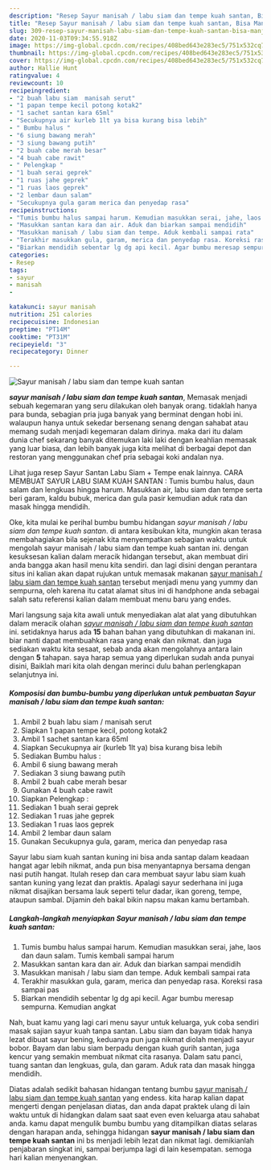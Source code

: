 ```yaml
---
description: "Resep Sayur manisah / labu siam dan tempe kuah santan, Bisa Manjain Lidah"
title: "Resep Sayur manisah / labu siam dan tempe kuah santan, Bisa Manjain Lidah"
slug: 309-resep-sayur-manisah-labu-siam-dan-tempe-kuah-santan-bisa-manjain-lidah
date: 2020-11-03T09:34:55.918Z
image: https://img-global.cpcdn.com/recipes/408bed643e283ec5/751x532cq70/sayur-manisah-labu-siam-dan-tempe-kuah-santan-foto-resep-utama.jpg
thumbnail: https://img-global.cpcdn.com/recipes/408bed643e283ec5/751x532cq70/sayur-manisah-labu-siam-dan-tempe-kuah-santan-foto-resep-utama.jpg
cover: https://img-global.cpcdn.com/recipes/408bed643e283ec5/751x532cq70/sayur-manisah-labu-siam-dan-tempe-kuah-santan-foto-resep-utama.jpg
author: Hallie Hunt
ratingvalue: 4
reviewcount: 10
recipeingredient:
- "2 buah labu siam  manisah serut"
- "1 papan tempe kecil potong kotak2"
- "1 sachet santan kara 65ml"
- "Secukupnya air kurleb 1lt ya bisa kurang bisa lebih"
- " Bumbu halus "
- "6 siung bawang merah"
- "3 siung bawang putih"
- "2 buah cabe merah besar"
- "4 buah cabe rawit"
- " Pelengkap "
- "1 buah serai geprek"
- "1 ruas jahe geprek"
- "1 ruas laos geprek"
- "2 lembar daun salam"
- "Secukupnya gula garam merica dan penyedap rasa"
recipeinstructions:
- "Tumis bumbu halus sampai harum. Kemudian masukkan serai, jahe, laos dan daun salam. Tumis kembali sampai harum"
- "Masukkan santan kara dan air. Aduk dan biarkan sampai mendidih"
- "Masukkan manisah / labu siam dan tempe. Aduk kembali sampai rata"
- "Terakhir masukkan gula, garam, merica dan penyedap rasa. Koreksi rasa sampai pas"
- "Biarkan mendidih sebentar lg dg api kecil. Agar bumbu meresap sempurna. Kemudian angkat"
categories:
- Resep
tags:
- sayur
- manisah
- 

katakunci: sayur manisah  
nutrition: 251 calories
recipecuisine: Indonesian
preptime: "PT14M"
cooktime: "PT31M"
recipeyield: "3"
recipecategory: Dinner

---
```



![Sayur manisah / labu siam dan tempe kuah santan](https://img-global.cpcdn.com/recipes/408bed643e283ec5/751x532cq70/sayur-manisah-labu-siam-dan-tempe-kuah-santan-foto-resep-utama.jpg)

<b><i>sayur manisah / labu siam dan tempe kuah santan</i></b>, Memasak menjadi sebuah kegemaran yang seru dilakukan oleh banyak orang. tidaklah hanya para bunda, sebagian pria juga banyak yang berminat dengan hobi ini. walaupun hanya untuk sekedar bersenang senang dengan sahabat atau memang sudah menjadi kegemaran dalam dirinya. maka dari itu dalam dunia chef sekarang banyak ditemukan laki laki dengan keahlian memasak yang luar biasa, dan lebih banyak juga kita melihat di berbagai depot dan restoran yang menggunakan chef pria sebagai koki andalan nya.

Lihat juga resep Sayur Santan Labu Siam + Tempe enak lainnya. CARA MEMBUAT SAYUR LABU SIAM KUAH SANTAN : Tumis bumbu halus, daun salam dan lengkuas hingga harum. Masukkan air, labu siam dan tempe serta beri garam, kaldu bubuk, merica dan gula pasir kemudian aduk rata dan masak hingga mendidih.

Oke, kita mulai ke perihal bumbu bumbu hidangan <i>sayur manisah / labu siam dan tempe kuah santan</i>. di antara kesibukan kita, mungkin akan terasa membahagiakan bila sejenak kita menyempatkan sebagian waktu untuk mengolah sayur manisah / labu siam dan tempe kuah santan ini. dengan kesuksesan kalian dalam meracik hidangan tersebut, akan membuat diri anda bangga akan hasil menu kita sendiri. dan lagi disini dengan perantara situs ini kalian akan dapat rujukan untuk memasak makanan <u>sayur manisah / labu siam dan tempe kuah santan</u> tersebut menjadi menu yang yummy dan sempurna, oleh karena itu catat alamat situs ini di handphone anda sebagai salah satu referensi kalian dalam membuat menu baru yang endes.


Mari langsung saja kita awali untuk menyediakan alat alat yang dibutuhkan dalam meracik olahan <u><i>sayur manisah / labu siam dan tempe kuah santan</i></u> ini. setidaknya harus ada <b>15</b> bahan bahan yang dibutuhkan di makanan ini. biar nanti dapat membuahkan rasa yang enak dan nikmat. dan juga sediakan waktu kita sesaat, sebab anda akan mengolahnya antara lain dengan <b>5</b> tahapan. saya harap semua yang diperlukan sudah anda punyai disini, Baiklah mari kita olah dengan merinci dulu bahan perlengkapan selanjutnya ini.

<!--inarticleads1-->

##### Komposisi dan bumbu-bumbu yang diperlukan untuk pembuatan Sayur manisah / labu siam dan tempe kuah santan:

1. Ambil 2 buah labu siam / manisah serut
1. Siapkan 1 papan tempe kecil, potong kotak2
1. Ambil 1 sachet santan kara 65ml
1. Siapkan Secukupnya air (kurleb 1lt ya) bisa kurang bisa lebih
1. Sediakan  Bumbu halus :
1. Ambil 6 siung bawang merah
1. Sediakan 3 siung bawang putih
1. Ambil 2 buah cabe merah besar
1. Gunakan 4 buah cabe rawit
1. Siapkan  Pelengkap :
1. Sediakan 1 buah serai geprek
1. Sediakan 1 ruas jahe geprek
1. Sediakan 1 ruas laos geprek
1. Ambil 2 lembar daun salam
1. Gunakan Secukupnya gula, garam, merica dan penyedap rasa


Sayur labu siam kuah santan kuning ini bisa anda santap dalam keadaan hangat agar lebih nikmat, anda pun bisa menyantapnya bersama dengan nasi putih hangat. Itulah resep dan cara membuat sayur labu siam kuah santan kuning yang lezat dan praktis. Apalagi sayur sederhana ini juga nikmat disajikan bersama lauk seperti telur dadar, ikan goreng, tempe, ataupun sambal. Dijamin deh bakal bikin napsu makan kamu bertambah. 

<!--inarticleads2-->

##### Langkah-langkah menyiapkan Sayur manisah / labu siam dan tempe kuah santan:

1. Tumis bumbu halus sampai harum. Kemudian masukkan serai, jahe, laos dan daun salam. Tumis kembali sampai harum
1. Masukkan santan kara dan air. Aduk dan biarkan sampai mendidih
1. Masukkan manisah / labu siam dan tempe. Aduk kembali sampai rata
1. Terakhir masukkan gula, garam, merica dan penyedap rasa. Koreksi rasa sampai pas
1. Biarkan mendidih sebentar lg dg api kecil. Agar bumbu meresap sempurna. Kemudian angkat


Nah, buat kamu yang lagi cari menu sayur untuk keluarga, yuk coba sendiri masak sajian sayur kuah tanpa santan. Labu siam dan bayam tidak hanya lezat dibuat sayur bening, keduanya pun juga nikmat diolah menjadi sayur bobor. Bayam dan labu siam berpadu dengan kuah gurih santan, juga kencur yang semakin membuat nikmat cita rasanya. Dalam satu panci, tuang santan dan lengkuas, gula, dan garam. Aduk rata dan masak hingga mendidih. 

Diatas adalah sedikit bahasan hidangan tentang bumbu <u>sayur manisah / labu siam dan tempe kuah santan</u> yang endess. kita harap kalian dapat mengerti dengan penjelasan diatas, dan anda dapat praktek ulang di lain waktu untuk di hidangkan dalam saat saat even even keluarga atau sahabat anda. kamu dapat mengulik bumbu bumbu yang ditampilkan diatas selaras dengan harapan anda, sehingga hidangan <b>sayur manisah / labu siam dan tempe kuah santan</b> ini bs menjadi lebih lezat dan nikmat lagi. demikianlah penjabaran singkat ini, sampai berjumpa lagi di lain kesempatan. semoga hari kalian menyenangkan.
